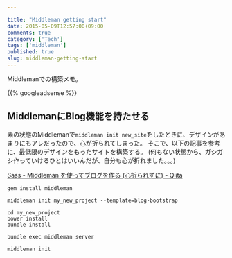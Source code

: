 ```yaml
---

title: "Middleman getting start"
date: 2015-05-09T12:57:00+09:00
comments: true
category: ['Tech']
tags: ['middleman']
published: true
slug: middleman-getting-start
---
```


Middlemanでの構築メモ。


{{% googleadsense %}}


## MiddlemanにBlog機能を持たせる

素の状態のMiddlemanで`middleman init new_site`をしたときに、デザインがあまりにもアレだったので、心が折られてしまった。
そこで、以下の記事を参考に、最低限のデザインをもったサイトを構築する。
(何もない状態から、ガシガシ作っていけるひとはいいんだが、自分も心が折れました。。。)

[Sass - Middleman を使ってブログを作る (心折られずに) - Qiita](http://qiita.com/5t111111/items/7a7600b463256f1d4122)


```
gem install middleman
```

```
middleman init my_new_project --template=blog-bootstrap
```

```
cd my_new_project
bower install
bundle install
```

```
bundle exec middleman server
```

```
middleman init
```
